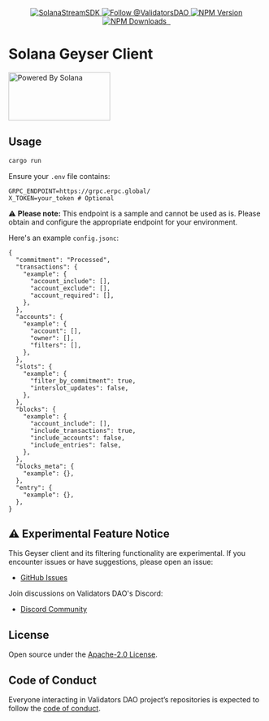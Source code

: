<p align="center">
  <a href="https://slv.dev/" target="_blank">
    <img src="https://storage.validators.solutions/SolanaStreamSDK.jpg" alt="SolanaStreamSDK" />
  </a>
  <a href="https://twitter.com/intent/follow?screen_name=ValidatorsDAO" target="_blank">
    <img src="https://img.shields.io/twitter/follow/ValidatorsDAO.svg?label=Follow%20@ValidatorsDAO" alt="Follow @ValidatorsDAO" />
  </a>
  <a href="https://www.npmjs.com/package/@validators-dao/solana-stream-sdk">
    <img alt="NPM Version" src="https://img.shields.io/npm/v/@validators-dao/solana-stream-sdk?color=268bd2&label=version&logo=npm">
  </a>
  <a href="https://www.npmjs.com/package/@validators-dao/solana-stream-sdk">
    <img alt="NPM Downloads" src="https://img.shields.io/npm/dt/@validators-dao/solana-stream-sdk?color=cb4b16&label=npm%20downloads">
  </a>
  <a aria-label="License" href="https://github.com/ValidatorsDAO/solana-stream/blob/main/LICENSE.txt">
    <img alt="" src="https://badgen.net/badge/license/Apache/blue">
  </a>
  <a aria-label="Code of Conduct" href="https://github.com/ValidatorsDAO/solana-stream/blob/main/CODE_OF_CONDUCT.md">
    <img alt="" src="https://img.shields.io/badge/Contributor%20Covenant-2.1-4baaaa.svg">
  </a>
</p>

# Solana Geyser Client

<a href="https://solana.com/">
  <img src="https://storage.slv.dev/PoweredBySolana.svg" alt="Powered By Solana" width="200px" height="95px">
</a>

## Usage

```bash
cargo run
```

Ensure your `.env` file contains:

```env
GRPC_ENDPOINT=https://grpc.erpc.global/
X_TOKEN=your_token # Optional
```

⚠️ **Please note:** This endpoint is a sample and cannot be used as is. Please obtain and configure the appropriate endpoint for your environment.

Here's an example `config.jsonc`:

```jsonc
{
  "commitment": "Processed",
  "transactions": {
    "example": {
      "account_include": [],
      "account_exclude": [],
      "account_required": [],
    },
  },
  "accounts": {
    "example": {
      "account": [],
      "owner": [],
      "filters": [],
    },
  },
  "slots": {
    "example": {
      "filter_by_commitment": true,
      "interslot_updates": false,
    },
  },
  "blocks": {
    "example": {
      "account_include": [],
      "include_transactions": true,
      "include_accounts": false,
      "include_entries": false,
    },
  },
  "blocks_meta": {
    "example": {},
  },
  "entry": {
    "example": {},
  },
}
```

## ⚠️ Experimental Feature Notice

This Geyser client and its filtering functionality are experimental. If you encounter issues or have suggestions, please open an issue:

- [GitHub Issues](https://github.com/ValidatorsDAO/solana-stream/issues)

Join discussions on Validators DAO's Discord:

- [Discord Community](https://discord.gg/C7ZQSrCkYR)

## License

Open source under the [Apache-2.0 License](https://www.apache.org/licenses/LICENSE-2.0).

## Code of Conduct

Everyone interacting in Validators DAO project’s repositories is expected to follow the [code of conduct](https://github.com/ValidatorsDAO/solana-stream/blob/main/CODE_OF_CONDUCT.md).

